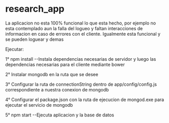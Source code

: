 research_app
============

La aplicacion no esta 100% funcional lo que esta hecho, por ejemplo no esta contemplado aun la falla del logueo y faltan interacciones de informacion en
caso de errores con el cliente. Igualmente esta funcional y se pueden loguear y demas

Ejecutar:

1° npm install --Instala dependencias necesarias de servidor y luego las dependencias necesarias para el cliente mediante bower

2° Instalar mongodb en la ruta que se desee

3° Configurar la ruta de connectionString dentro de app/config/config.js correspondiente a nuestra conexion de mongodb

4° Configurar el package.json con la ruta de ejecucion de mongod.exe para ejecutar el servicio de mongodb

5° npm start --Ejecuta aplicacion y la base de datos


